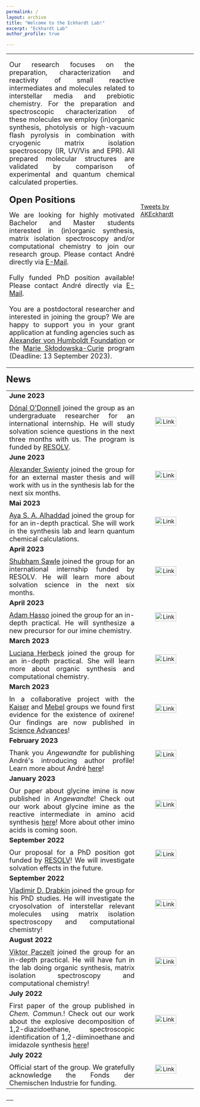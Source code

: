 ```yaml
---
permalink: /
layout: archive
title: "Welcome to the Eckhardt Lab!"
excerpt: "Eckhardt Lab"
author_profile: true

---
```



<table>
<style>table, th, td {border: transparent;}</style> <tr>
<td style="width:70%;" align="justify" valign="top">
<p style='text-align: justify;'> <font size="4">
Our research focuses on the preparation, characterization and reactivity of small reactive intermediates and molecules related to interstellar media and prebiotic chemistry. 
For the preparation and spectroscopic characterization of these molecules we employ (in)organic synthesis, photolysis or high-vacuum flash pyrolysis in combination with cryogenic matrix isolation spectroscopy (IR, UV/Vis and EPR). 
All prepared molecular structures are validated by comparison of experimental and quantum chemical calculated properties. 
</font>
</p>
</td>
  <td rowspan="2"><a class="twitter-timeline" data-height="560" href="https://twitter.com/AKEckhardt?ref_src=twsrc%5Etfw">Tweets by AKEckhardt</a> <script async src="https://platform.twitter.com/widgets.js" charset="utf-8"></script></td>
 </tr>
 <tr>
  <td style="width:70%;" align="justify" valign="top"><font size="5"><b>Open Positions</b></font><br/>
<p style='text-align: justify;'> <font size="4">
We are looking for highly motivated Bachelor and Master students interested in (in)organic synthesis, matrix isolation spectroscopy and/or computational chemistry to join our research group. Please contact André directly via <a href="mailto:Andre.Eckhardt@rub.de">E-Mail</a>. <br/> <br/> 
Fully funded PhD position available! Please contact André directly via <a href="mailto:Andre.Eckhardt@rub.de">E-Mail</a>. <br/> <br/> 
You are a postdoctoral researcher and interested in joining the group? We are happy to support you in your grant application at funding agencies such as <a href="https://www.humboldt-foundation.de/en/apply/sponsorship-programmes/humboldt-research-fellowship">Alexander von Humboldt Foundation</a> or the <a href="https://marie-sklodowska-curie-actions.ec.europa.eu/actions/postdoctoral-fellowships">Marie Skłodowska-Curie</a> program (Deadline: 13 September 2023).
<br/> 
</font></p></td></tr>
</table>

<font size="5"><b>News</b></font><font size="2"><br/></font>
<table> <style>table, th, td {border: transparent;}</style> 
<tr>
<td style="width:70%;" align="justify" valign="middle"><font size="4"><b>June 2023</b></font><br/><font size="1"><br/></font><font size="4"><a href="https://AKEckhardt.github.io/akegroup/DonalODonnell">Dónal O'Donnell</a> joined the group as an undergraduate researcher for an international internship. He will study solvation science questions in the next three months with us. The program is funded by <a href="https://www.solvation.de/">RESOLV</a>.</font></td>
<td style="width:30%;" align="center" valign="middle"><a href="https://AKEckhardt.github.io/akegroup/DonalODonnell"><img src="https://AKEckhardt.github.io/images/news14.jpg" alt="Link" width="65%" height="auto%"/></a></td>
</tr>
<tr>
<td style="width:70%;" align="justify" valign="middle"><font size="4"><b>June 2023</b></font><br/><font size="1"><br/></font><font size="4"><a href="https://AKEckhardt.github.io/akegroup/AlexanderSwienty">Alexander Swienty</a> joined the group for for an external master thesis and will work with us in the synthesis lab for the next six months.</font></td>
<td style="width:30%;" align="center" valign="middle"><a href="https://AKEckhardt.github.io/akegroup/AlexanderSwienty"><img src="https://AKEckhardt.github.io/images/news13.jpg" alt="Link" width="65%" height="auto%"/></a></td>
</tr>
<tr>
<td style="width:70%;" align="justify" valign="middle"><font size="4"><b>Mai 2023</b></font><br/><font size="1"><br/></font><font size="4"><a href="https://AKEckhardt.github.io/akegroup/Alumni">Aya S. A. Alhaddad</a> joined the group for for an in-depth practical. She will work in the synthesis lab and learn quantum chemical calculations.</font></td>
<td style="width:30%;" align="center" valign="middle"><a href="https://AKEckhardt.github.io/akegroup/Alumni"><img src="https://AKEckhardt.github.io/images/news12.jpg" alt="Link" width="65%" height="auto%"/></a></td>
</tr>
<tr>
<td style="width:70%;" align="justify" valign="middle"><font size="4"><b>April 2023</b></font><br/><font size="1"><br/></font><font size="4"><a href="https://AKEckhardt.github.io/akegroup/ShubhamSawle">Shubham Sawle</a> joined the group for an international internship funded by RESOLV. He will learn more about solvation science in the next six months.</font></td>
<td style="width:30%;" align="center" valign="middle"><a href="https://AKEckhardt.github.io/akegroup/ShubhamSawle"><img src="https://AKEckhardt.github.io/images/news11.jpg" alt="Link" width="65%" height="auto%"/></a></td>
</tr>
<tr>
<td style="width:70%;" align="justify" valign="middle"><font size="4"><b>April 2023</b></font><br/><font size="1"><br/></font><font size="4"><a href="https://AKEckhardt.github.io/akegroup/Alumni">Adam Hasso</a> joined the group for an in-depth practical. He will synthesize a new precursor for our imine chemistry.</font></td>
<td style="width:30%;" align="center" valign="middle"><a href="https://AKEckhardt.github.io/akegroup/Alumni"><img src="https://AKEckhardt.github.io/images/news10.jpg" alt="Link" width="65%" height="auto%"/></a></td>
</tr>
<tr>
<td style="width:70%;" align="justify" valign="middle"><font size="4"><b>March 2023</b></font><br/><font size="1"><br/></font><font size="4"><a href="https://AKEckhardt.github.io/akegroup/Alumni">Luciana Herbeck</a> joined the group for an in-depth practical. She will learn more about organic synthesis and computational chemistry.</font></td>
<td style="width:30%;" align="center" valign="middle"><a href="https://AKEckhardt.github.io/akegroup/Alumni"><img src="https://AKEckhardt.github.io/images/news9.jpg" alt="Link" width="65%" height="auto%"/></a></td>
</tr>
<tr>
<td style="width:70%;" align="justify" valign="middle"><font size="4"><b>March 2023</b></font><br/><font size="1"><br/></font><font size="4">In a collaborative project with the <a href="https://uhmreactiondynamics.org/">Kaiser</a> and <a href="https://faculty.fiu.edu/~mebela/index_files/slide0003.htm">Mebel</a> groups we found first evidence for the existence of oxirene! Our findings are now published in <a href="https://www.science.org/doi/10.1126/sciadv.adg1134">Science Advances</a>!</font></td>
<td style="width:30%;" align="center" valign="middle"><a href="https://www.science.org/doi/10.1126/sciadv.adg1134"><img src="https://AKEckhardt.github.io/images/news8.jpg" alt="Link" width="65%" height="auto%"/></a></td>
</tr>
<tr>
<td style="width:70%;" align="justify" valign="middle"><font size="4"><b>February 2023</b></font><br/><font size="1"><br/></font><font size="4">Thank you <i>Angewandte</i> for publishing André's introducing author profile! Learn more about André <a href="https://doi.org/10.1002/anie.202301830">here</a>!</font></td>
<td style="width:30%;" align="center" valign="middle"><a href="https://doi.org/10.1002/anie.202301830"><img src="https://AKEckhardt.github.io/images/news7.png" alt="Link" width="65%" height="auto%"/></a></td>
</tr>
<tr>
<td style="width:70%;" align="justify" valign="middle"><font size="4"><b>January 2023</b></font><br/><font size="1"><br/></font><font size="4">Our paper about glycine imine is now published in <i>Angewandte</i>! Check out our work about glycine imine as the reactive intermediate in amino acid synthesis <a href="https://doi.org/10.1002/anie.202218548">here</a>! More about other imino acids is coming soon.</font></td>
<td style="width:30%;" align="center" valign="middle"><a href="https://doi.org/10.1002/anie.202218548"><img src="https://AKEckhardt.github.io/images/pub43.PNG" alt="Link" width="65%" height="auto%"/></a></td>
</tr>
<tr>
<td style="width:70%;" align="justify" valign="middle"><font size="4"><b>September 2022</b></font><br/><font size="1"><br/></font><font size="4">Our proposal for a PhD position got funded by <a href="https://www.solvation.de/">RESOLV</a>! We will investigate solvation effects in the future.</font></td>
<td style="width:30%;" align="center" valign="middle"><a href="https://www.solvation.de/"><img src="https://AKEckhardt.github.io/images/news5.png" alt="Link" width="65%" height="auto%"/></a></td>
</tr>
<tr>
<td style="width:70%;" align="justify" valign="middle"><font size="4"><b>September 2022</b></font><br/><font size="1"><br/></font><font size="4"><a href="https://AKEckhardt.github.io/akegroup/VladimirDrabkin">Vladimir D. Drabkin</a> joined the group for his PhD studies. He will investigate the cryosolvation of interstellar relevant molecules using matrix isolation spectroscopy and computational chemistry!</font></td>
<td style="width:30%;" align="center" valign="middle"><a href="https://AKEckhardt.github.io/akegroup/VladimirDrabkin"><img src="https://AKEckhardt.github.io/images/news4.jpg" alt="Link" width="65%" height="auto%"/></a></td>
</tr>
<tr>
<td style="width:70%;" align="justify" valign="middle"><font size="4"><b>August 2022</b></font><br/><font size="1"><br/></font><font size="4"><a href="https://AKEckhardt.github.io/akegroup/ViktorPaczelt">Viktor Paczelt</a> joined the group for an in-depth practical. He will have fun in the lab doing organic synthesis, matrix isolation spectroscopy and computational chemistry!</font></td>
<td style="width:30%;" align="center" valign="middle"><a href="https://AKEckhardt.github.io/akegroup/ViktorPaczelt"><img src="https://AKEckhardt.github.io/images/news3.jpg" alt="Link" width="65%" height="auto%"/></a></td>
</tr>
<tr>
<td style="width:70%;" align="justify" valign="middle"><font size="4"><b>July 2022</b></font><br/><font size="1"><br/></font><font size="4">First paper of the group published in <i>Chem. Commun.</i>! Check out our work about the explosive decomposition of 1,2-diazidoethane, spectroscopic identification of 1,2-diiminoethane and imidazole synthesis <a href="https://doi.org/10.1039/D2CC03065A">here</a>!</font></td>
<td style="width:30%;" align="center" valign="middle"><a href="https://doi.org/10.1039/D2CC03065A"><img src="https://AKEckhardt.github.io/images/news2.PNG" alt="Link" width="65%" height="auto%"/></a></td>
</tr>
<tr>
<td style="width:70%;" align="justify" valign="middle"><font size="4"><b>July 2022</b></font><br/><font size="1"><br/></font><font size="4">Official start of the group. We gratefully acknowledge the Fonds der Chemischen Industrie for funding.</font></td>
<td style="width:30%;" align="center" valign="middle"><a href="https://www.vci.de/fonds/stipendien/liebig-stipendium/seiten.jsp"><img src="https://AKEckhardt.github.io/images/FCI.png" alt="Link" width="65%" height="auto%"/></a></td>
</tr>
</table>
___





